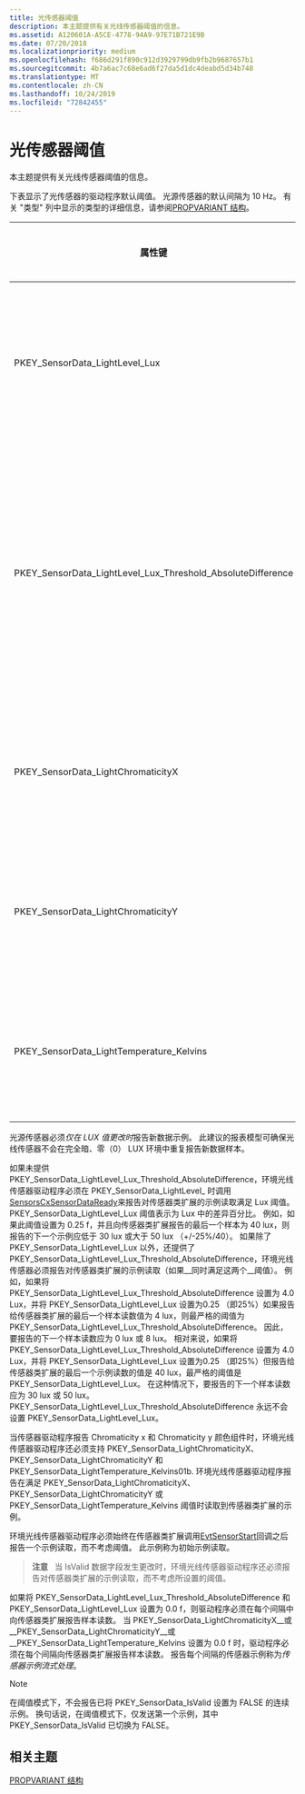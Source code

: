 ```yaml
---
title: 光传感器阈值
description: 本主题提供有关光线传感器阈值的信息。
ms.assetid: A120601A-A5CE-4778-94A9-97E71B721E9B
ms.date: 07/20/2018
ms.localizationpriority: medium
ms.openlocfilehash: f686d291f890c912d3929799db9fb2b9687657b1
ms.sourcegitcommit: 4b7a6ac7c68e6ad6f27da5d1dc4deabd5d34b748
ms.translationtype: MT
ms.contentlocale: zh-CN
ms.lasthandoff: 10/24/2019
ms.locfileid: "72842455"
---
```

# <a name="light-sensor-thresholds"></a>光传感器阈值


本主题提供有关光线传感器阈值的信息。

下表显示了光传感器的驱动程序默认阈值。 光源传感器的默认间隔为 10 Hz。 有关 "类型" 列中显示的类型的详细信息，请参阅[PROPVARIANT 结构](https://go.microsoft.com/fwlink/p/?linkid=313395)。

|属性键|在任务栏的搜索框中键入|必需/可选|默认值|描述|
|---|---|---|---|---|
|PKEY_SensorData_LightLevel_Lux|VT_R4|必需|0.25 f|达到阈值时所需的 illuminance 更改的最小值，以 lux 的百分比度量。 如果值为 0.25 f，则表示 illuminance 中的更改了25%。|
|PKEY_SensorData_LightLevel_Lux_Threshold_AbsoluteDifference|VT_R4|可选|1.0f|达到阈值时所需的 illuminance 更改的最小值，以 lux 度量。 值为 1.0 f 表示 illuminance 中的 lux 更改。 <br>__注意：__ 强烈建议在便携设备上实施此阈值，因为它有助于降低环境轻型环境中的电池电量消耗。|
|PKEY_SensorData_LightChromaticityX|VT_R4|如果支持颜色，则为必需。 可选，否则|0.01 f|达到阈值时所需的 CIE 1931 x 颜色坐标的最小更改量，表示为绝对差值。|
|PKEY_SensorData_LightChromaticityY|VT_R4|如果支持颜色，则为必需。 可选，否则|0.01 f|达到阈值时所需的 CIE 1931 y 颜色坐标的最小更改量，以绝对差值表示。|
|PKEY_SensorData_LightTemperature_Kelvins|VT_R4|如果支持颜色，则为必需。 可选，否则|50.0 f|达到阈值时所需的光线温度的最小更改量，以开氏度量。|

光源传感器必须*仅在 LUX 值更改时*报告新数据示例。 此建议的报表模型可确保光线传感器不会在完全暗、零（0） LUX 环境中重复报告新数据样本。

如果未提供 PKEY_SensorData_LightLevel_Lux_Threshold_AbsoluteDifference，环境光线传感器驱动程序必须在 PKEY_SensorData_LightLevel_ 时调用[SensorsCxSensorDataReady](https://docs.microsoft.com/windows-hardware/drivers/ddi/sensorscx/nf-sensorscx-sensorscxsensordataready)来报告对传感器类扩展的示例读取满足 Lux 阈值。 PKEY_SensorData_LightLevel_Lux 阈值表示为 Lux 中的差异百分比。 例如，如果此阈值设置为 0.25 f，并且向传感器类扩展报告的最后一个样本为 40 lux，则报告的下一个示例应低于 30 lux 或大于 50 lux （+/-25%/40）。
如果除了 PKEY_SensorData_LightLevel_Lux 以外，还提供了 PKEY_SensorData_LightLevel_Lux_Threshold_AbsoluteDifference，环境光线传感器必须报告对传感器类扩展的示例读取（如果__同时满足这两个__阈值）。 例如，如果将 PKEY_SensorData_LightLevel_Lux_Threshold_AbsoluteDifference 设置为 4.0 Lux，并将 PKEY_SensorData_LightLevel_Lux 设置为0.25 （即25%）如果报告给传感器类扩展的最后一个样本读数值为 4 lux，则最严格的阈值为 PKEY_SensorData_LightLevel_Lux_Threshold_AbsoluteDifference。 因此，要报告的下一个样本读数应为 0 lux 或 8 lux。
相对来说，如果将 PKEY_SensorData_LightLevel_Lux_Threshold_AbsoluteDifference 设置为 4.0 Lux，并将 PKEY_SensorData_LightLevel_Lux 设置为0.25 （即25%）但报告给传感器类扩展的最后一个示例读数的值是 40 lux，最严格的阈值是 PKEY_SensorData_LightLevel_Lux。 在这种情况下，要报告的下一个样本读数应为 30 lux 或 50 lux。
PKEY_SensorData_LightLevel_Lux_Threshold_AbsoluteDifference 永远不会设置 PKEY_SensorData_LightLevel_Lux。

当传感器驱动程序报告 Chromaticity x 和 Chromaticity y 颜色组件时，环境光线传感器驱动程序还必须支持 PKEY_SensorData_LightChromaticityX、PKEY_SensorData_LightChromaticityY 和 PKEY_SensorData_LightTemperature_Kelvins01b.
环境光线传感器驱动程序报告在满足 PKEY_SensorData_LightChromaticityX、PKEY_SensorData_LightChromaticityY 或 PKEY_SensorData_LightTemperature_Kelvins 阈值时读取到传感器类扩展的示例。

环境光线传感器驱动程序必须始终在传感器类扩展调用[EvtSensorStart](https://docs.microsoft.com/windows-hardware/drivers/ddi/sensorscx/ns-sensorscx-_sensor_controller_config)回调之后报告一个示例读取，而不考虑阈值。 此示例称为初始示例读取。

>**注意**   当 IsValid 数据字段发生更改时，环境光线传感器驱动程序还必须报告对传感器类扩展的示例读取，而不考虑所设置的阈值。

如果将 PKEY_SensorData_LightLevel_Lux_Threshold_AbsoluteDifference 和 PKEY_SensorData_LightLevel_Lux 设置为 0.0 f，则驱动程序必须在每个间隔中向传感器类扩展报告样本读数。
当 PKEY_SensorData_LightChromaticityX__或__PKEY_SensorData_LightChromaticityY__或__PKEY_SensorData_LightTemperature_Kelvins 设置为 0.0 f 时，驱动程序必须在每个间隔向传感器类扩展报告样本读数。
报告每个间隔的传感器示例称为*传感器示例流式处理*。

>[!NOTE]
> 在阈值模式下，不会报告已将 PKEY\_SensorData\_IsValid 设置为 FALSE 的连续示例。 换句话说，在阈值模式下，仅发送第一个示例，其中 PKEY\_SensorData\_IsValid 已切换为 FALSE。
 

## <a name="related-topics"></a>相关主题


[PROPVARIANT 结构](https://go.microsoft.com/fwlink/p/?linkid=313395)

 






